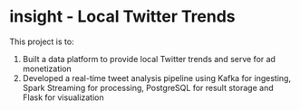 # insight - Local Twitter Trends
This project is to: <br>
1) Built a data platform to provide local Twitter trends and serve for ad monetization
2) Developed a real-time tweet analysis pipeline using Kafka for ingesting, Spark Streaming for processing, PostgreSQL for result storage and Flask for visualization
